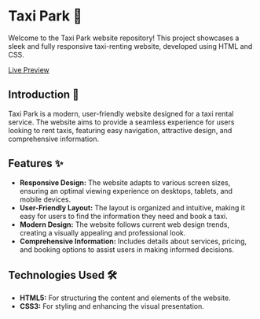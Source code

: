 # Taxi Park 🚖

Welcome to the Taxi Park website repository! This project showcases a sleek and fully responsive taxi-renting website, developed using HTML and CSS.

[Live Preview](https://junayednoman.github.io/taxi-park/)
## Introduction 📝

Taxi Park is a modern, user-friendly website designed for a taxi rental service. The website aims to provide a seamless experience for users looking to rent taxis, featuring easy navigation, attractive design, and comprehensive information.

## Features ✨

- **Responsive Design:** The website adapts to various screen sizes, ensuring an optimal viewing experience on desktops, tablets, and mobile devices.
- **User-Friendly Layout:** The layout is organized and intuitive, making it easy for users to find the information they need and book a taxi.
- **Modern Design:** The website follows current web design trends, creating a visually appealing and professional look.
- **Comprehensive Information:** Includes details about services, pricing, and booking options to assist users in making informed decisions.

## Technologies Used 🛠️

- **HTML5:** For structuring the content and elements of the website.
- **CSS3:** For styling and enhancing the visual presentation.
